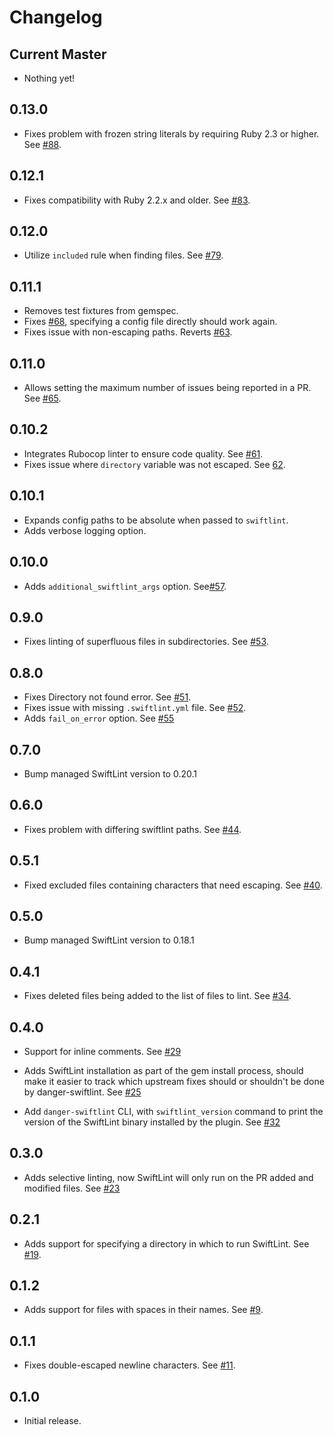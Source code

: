 # Changelog

## Current Master

- Nothing yet!

## 0.13.0

- Fixes problem with frozen string literals by requiring Ruby 2.3 or higher. See [#88](https://github.com/ashfurrow/danger-ruby-swiftlint/pull/88).

## 0.12.1

- Fixes compatibility with Ruby 2.2.x and older. See [#83](https://github.com/ashfurrow/danger-ruby-swiftlint/pull/83).

## 0.12.0

- Utilize `included` rule when finding files. See [#79](https://github.com/ashfurrow/danger-ruby-swiftlint/pull/79).

## 0.11.1

- Removes test fixtures from gemspec.
- Fixes [#68](https://github.com/ashfurrow/danger-ruby-swiftlint/issues/68), specifying a config file directly should work again.
- Fixes issue with non-escaping paths. Reverts [#63](https://github.com/ashfurrow/danger-ruby-swiftlint/pull/63).

## 0.11.0

- Allows setting the maximum number of issues being reported in a PR. See [#65](https://github.com/ashfurrow/danger-ruby-swiftlint/pull/65).

## 0.10.2

- Integrates Rubocop linter to ensure code quality. See [#61](https://github.com/ashfurrow/danger-ruby-swiftlint/pull/61).
- Fixes issue where `directory` variable was not escaped. See [62](https://github.com/ashfurrow/danger-ruby-swiftlint/issues/62).

## 0.10.1

- Expands config paths to be absolute when passed to `swiftlint`.
- Adds verbose logging option.

## 0.10.0

- Adds `additional_swiftlint_args` option. See[#57](https://github.com/ashfurrow/danger-ruby-swiftlint/issues/57).

## 0.9.0

- Fixes linting of superfluous files in subdirectories. See [#53](https://github.com/ashfurrow/danger-ruby-swiftlint/pull/53).

## 0.8.0

- Fixes Directory not found error. See [#51](https://github.com/ashfurrow/danger-ruby-swiftlint/pull/51).
- Fixes issue with missing `.swiftlint.yml` file. See [#52](https://github.com/ashfurrow/danger-ruby-swiftlint/pull/52).
- Adds `fail_on_error` option. See [#55](https://github.com/ashfurrow/danger-ruby-swiftlint/pull/55)

## 0.7.0

- Bump managed SwiftLint version to 0.20.1

## 0.6.0

- Fixes problem with differing swiftlint paths. See [#44](https://github.com/ashfurrow/danger-ruby-swiftlint/issues/44).

## 0.5.1

- Fixed excluded files containing characters that need escaping. See [#40](https://github.com/ashfurrow/danger-ruby-swiftlint/pull/40).

## 0.5.0

- Bump managed SwiftLint version to 0.18.1

## 0.4.1

- Fixes deleted files being added to the list of files to lint. See [#34](https://github.com/ashfurrow/danger-ruby-swiftlint/pull/34).

## 0.4.0

- Support for inline comments. See [#29](https://github.com/ashfurrow/danger-ruby-swiftlint/issues/28)

- Adds SwiftLint installation as part of the gem install process, should make
  it easier to track which upstream fixes should or shouldn't be done by
  danger-swiftlint. See [#25](https://github.com/ashfurrow/danger-ruby-swiftlint/issues/25)

- Add `danger-swiftlint` CLI, with `swiftlint_version` command to print the version of the SwiftLint binary installed by the plugin. See [#32](https://github.com/ashfurrow/danger-ruby-swiftlint/pull/32)

## 0.3.0

- Adds selective linting, now SwiftLint will only run on the PR added and modified files. See [#23](https://github.com/ashfurrow/danger-ruby-swiftlint/pull/23)

## 0.2.1

- Adds support for specifying a directory in which to run SwiftLint. See [#19](https://github.com/ashfurrow/danger-ruby-swiftlint/pull/19).

## 0.1.2

- Adds support for files with spaces in their names. See [#9](https://github.com/ashfurrow/danger-ruby-swiftlint/issues/9).

## 0.1.1

- Fixes double-escaped newline characters. See [#11](https://github.com/ashfurrow/danger-ruby-swiftlint/issues/11).

## 0.1.0

- Initial release.
